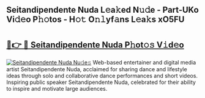 ## Seitandipendente Nuda L𝚎a𝚔ed N𝚞𝚍e - Part-UKo Vi𝚍𝚎o P𝚑𝚘tos - H𝚘𝚝 O𝚗𝚕yf𝚊ns L𝚎a𝚔s xO5FU

# <h2><a href="http://kf7qsp8.oniu.top/?m=Seitandipendente+Nuda">🔗👉 🔴 Seitandipendente Nuda P𝚑ot𝚘𝚜 V𝚒d𝚎o</a></h2>

[![Seitandipendente Nuda Nu𝚍e𝚜](https://i.imgur.com/0qMVB7G.gif)](http://kf7qsp8.oniu.top/?m=Seitandipendente+Nuda)
Web-based entertainer and digital media artist Seitandipendente Nuda, acclaimed for sharing dance and lifestyle ideas through solo and collaborative dance performances and short videos. Inspiring public speaker Seitandipendente Nuda, celebrated for their ability to inspire and motivate large audiences.  
